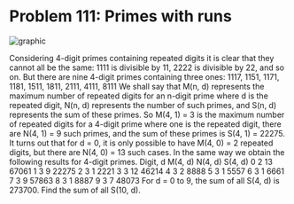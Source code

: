 # Problem 111: Primes with runs

![graphic](img111.gif)

Considering 4-digit primes containing repeated digits it is clear that
they cannot all be the same: 1111 is divisible by 11, 2222 is divisible
by 22, and so on. But there are nine 4-digit primes containing three
ones: 1117, 1151, 1171, 1181, 1511, 1811, 2111, 4111, 8111 We shall say
that M(n, d) represents the maximum number of repeated digits for an
n-digit prime where d is the repeated digit, N(n, d) represents the
number of such primes, and S(n, d) represents the sum of these primes.
So M(4, 1) = 3 is the maximum number of repeated digits for a 4-digit
prime where one is the repeated digit, there are N(4, 1) = 9 such
primes, and the sum of these primes is S(4, 1) = 22275. It turns out
that for d = 0, it is only possible to have M(4, 0) = 2 repeated digits,
but there are N(4, 0) = 13 such cases. In the same way we obtain the
following results for 4-digit primes. Digit, d M(4, d) N(4, d) S(4, d) 0
2 13 67061 1 3 9 22275 2 3 1 2221 3 3 12 46214 4 3 2 8888 5 3 1 5557 6 3
1 6661 7 3 9 57863 8 3 1 8887 9 3 7 48073 For d = 0 to 9, the sum of all
S(4, d) is 273700. Find the sum of all S(10, d).
